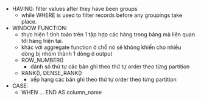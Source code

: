 - HAVING: filter values after they have been groups
    - while WHERE is used to filter records before any groupings take place.
- WINDOW FUNCTION:
    - thực hiện 1 tính toán trên 1 tập hợp các hàng trong bảng mà liên quan tới hàng hiện tại.
    - khác với aggregate function ở chỗ nó sẽ không khiến cho nhiều dòng bị nhóm thành 1 dòng ở output
    - ROW_NUMBER()
        - đánh số thứ tự các bản ghi theo thứ tự order theo từng partition
    - RANK(), DENSE_RANK()
        - xếp hạng các bản ghi theo thứ tự order theo từng partition
- CASE: 
    - WHEN ... END AS column_name